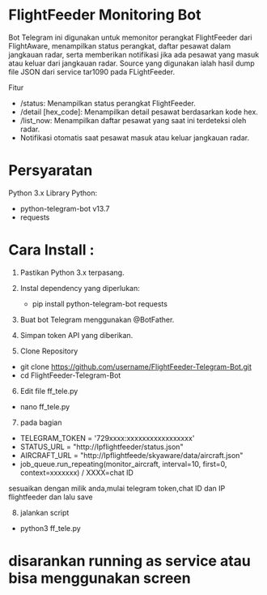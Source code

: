 # FlightFeeder Monitoring Bot

Bot Telegram ini digunakan untuk memonitor perangkat FlightFeeder dari FlightAware, menampilkan status perangkat, daftar pesawat dalam jangkauan radar, serta memberikan notifikasi jika ada pesawat yang masuk atau keluar dari jangkauan radar. Source yang digunakan ialah hasil dump file JSON dari service tar1090 pada FLightFeeder.

Fitur
- /status: Menampilkan status perangkat FlightFeeder.
- /detail [hex_code]: Menampilkan detail pesawat berdasarkan kode hex.
- /list_now: Menampilkan daftar pesawat yang saat ini terdeteksi oleh radar.
- Notifikasi otomatis saat pesawat masuk atau keluar jangkauan radar.

# Persyaratan
Python 3.x
Library Python:
- python-telegram-bot v13.7
- requests

# Cara Install :

1. Pastikan Python 3.x terpasang.
2. Instal dependency yang diperlukan:
    - pip install python-telegram-bot requests

3. Buat bot Telegram menggunakan @BotFather.
4. Simpan token API yang diberikan.

5. Clone Repository
  - git clone https://github.com/username/FlightFeeder-Telegram-Bot.git
  - cd FlightFeeder-Telegram-Bot
6. Edit file ff_tele.py
  - nano ff_tele.py

7. pada bagian

- TELEGRAM_TOKEN = '729xxxx:xxxxxxxxxxxxxxxxx'
- STATUS_URL = "http://Ipflightfeeder/status.json"
- AIRCRAFT_URL = "http://Ipflightfeede/skyaware/data/aircraft.json"
- job_queue.run_repeating(monitor_aircraft, interval=10, first=0, context=xxxxxxx) / XXXX=chat ID

sesuaikan dengan milik anda,mulai telegram token,chat ID dan IP flightfeeder dan lalu save

8. jalankan script
- python3 ff_tele.py

# disarankan running as service atau bisa menggunakan screen
